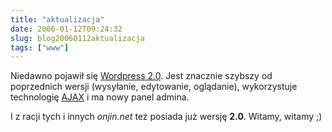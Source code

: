 ```yaml
---
title: "aktualizacja"
date: 2006-01-12T09:24:32
slug: blog20060112aktualizacja
tags: ["www"]
---
```


Niedawno pojawił się <a href="http://wordpress.org/development/2005/12/wp2/">Wordpress 2.0</a>. Jest znacznie szybszy od poprzednich wersji (wysyłanie, edytowanie, oglądanie), wykorzystuje technologię <a href="http://pl.wikipedia.org/wiki/AJAX">AJAX</a> i ma nowy panel admina.

I z racji tych i innych <em>onjin.net</em> też posiada już wersję <strong>2.0</strong>. Witamy, witamy ;)
